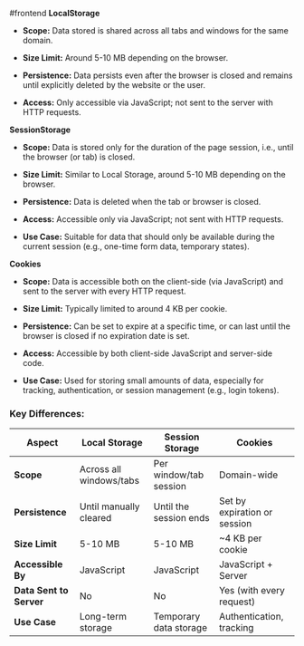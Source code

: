 #frontend
**LocalStorage** 
- **Scope:** Data stored is shared across all tabs and windows for the same domain.

- **Size Limit:** Around 5-10 MB depending on the browser.

- **Persistence:** Data persists even after the browser is closed and remains until explicitly deleted by the website or the user.

- **Access:** Only accessible via JavaScript; not sent to the server with HTTP requests.

**SessionStorage**
- **Scope:** Data is stored only for the duration of the page session, i.e., until the browser (or tab) is closed.

- **Size Limit:** Similar to Local Storage, around 5-10 MB depending on the browser.

- **Persistence:** Data is deleted when the tab or browser is closed.

- **Access:** Accessible only via JavaScript; not sent with HTTP requests.

- **Use Case:** Suitable for data that should only be available during the current session (e.g., one-time form data, temporary states).

**Cookies**
- **Scope:** Data is accessible both on the client-side (via JavaScript) and sent to the server with every HTTP request.

- **Size Limit:** Typically limited to around 4 KB per cookie.

- **Persistence:** Can be set to expire at a specific time, or can last until the browser is closed if no expiration date is set.

- **Access:** Accessible by both client-side JavaScript and server-side code.

- **Use Case:** Used for storing small amounts of data, especially for tracking, authentication, or session management (e.g., login tokens).
### Key Differences:

|Aspect|**Local Storage**|**Session Storage**|**Cookies**|
|---|---|---|---|
|**Scope**|Across all windows/tabs|Per window/tab session|Domain-wide|
|**Persistence**|Until manually cleared|Until the session ends|Set by expiration or session|
|**Size Limit**|5-10 MB|5-10 MB|~4 KB per cookie|
|**Accessible By**|JavaScript|JavaScript|JavaScript + Server|
|**Data Sent to Server**|No|No|Yes (with every request)|
|**Use Case**|Long-term storage|Temporary data storage|Authentication, tracking|